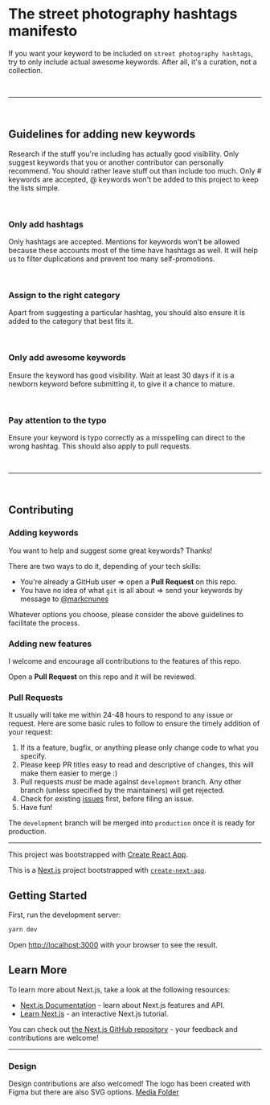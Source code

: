 # The street photography hashtags manifesto

If you want your keyword to be included on `street photography hashtags`, try to only include actual awesome keywords. After all, it's a curation, not a collection.

<br>

---

<br>

## Guidelines for adding new keywords

Research if the stuff you're including has actually good visibility. Only suggest keywords that you or another contributor can personally recommend. You should rather leave stuff out than include too much. Only # keywords are accepted, @ keywords won't be added to this project to keep the lists simple.

<br>

### Only add hashtags

Only hashtags are accepted. Mentions for keywords won't be allowed
because these accounts most of the time have hashtags as well. It will help us to filter duplications and prevent too many
self-promotions.

<br>

### Assign to the right category

Apart from suggesting a particular hashtag, you should also ensure it is added to the category that best fits it.

<br>

### Only add awesome keywords

Ensure the keyword has good visibility. Wait at least 30 days if it is a newborn keyword before submitting it, to give it a chance to mature.

<br>

### Pay attention to the typo

Ensure your keyword is typo correctly as a misspelling can direct to the wrong hashtag. This should also apply to pull requests.

<br>

---

<br>

## Contributing

### Adding keywords

You want to help and suggest some great keywords? Thanks!

There are two ways to do it, depending of your tech skills:

- You're already a GitHub user ⇒ open a **Pull Request** on this repo.
- You have no idea of what `git` is all about => send your keywords by message to [@markcnunes](https://www.instagram.com/markcnunes/)

Whatever options you choose, please consider the above guidelines to facilitate the process.

### Adding new features

I welcome and encourage all contributions to the features of this repo.

Open a **Pull Request** on this repo and it will be reviewed.

### Pull Requests

It usually will take me within 24-48 hours to respond to any issue or request. Here are some basic rules to follow to ensure the timely addition of your request:

1. If its a feature, bugfix, or anything please only change code to what you specify.
2. Please keep PR titles easy to read and descriptive of changes, this will make them easier to merge :)
3. Pull requests _must_ be made against `development` branch. Any other branch (unless specified by the maintainers) will get rejected.
4. Check for existing [issues](https://github.com/markcnunes/street-photography-hashtags/issues) first, before filing an issue.
5. Have fun!

The `development` branch will be merged into `production` once it is ready for production.

---

This project was bootstrapped with [Create React App](https://github.com/facebook/create-react-app).

This is a [Next.js](https://nextjs.org/) project bootstrapped with [`create-next-app`](https://github.com/vercel/next.js/tree/canary/packages/create-next-app).

## Getting Started

First, run the development server:

```bash
yarn dev
```

Open [http://localhost:3000](http://localhost:3000) with your browser to see the result.

## Learn More

To learn more about Next.js, take a look at the following resources:

- [Next.js Documentation](https://nextjs.org/docs) - learn about Next.js features and API.
- [Learn Next.js](https://nextjs.org/learn) - an interactive Next.js tutorial.

You can check out [the Next.js GitHub repository](https://github.com/vercel/next.js/) - your feedback and contributions are welcome!

---

### Design

Design contributions are also welcomed! The logo has been created with Figma but there are also SVG options. [Media Folder](/media)
